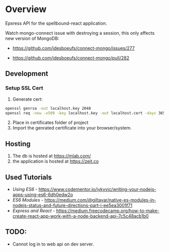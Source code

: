 # Overview

Epxress API for the spellbound-react application.

Watch mongo-connect issue with destroying a session, this only affects new version of MongoDB:

- https://github.com/jdesboeufs/connect-mongo/issues/277

- https://github.com/jdesboeufs/connect-mongo/pull/282

## Development

### Setup SSL Cert

1. Generate cert:

``` bash
openssl genrsa -out localhost.key 2048
openssl req -new -x509 -key localhost.key -out localhost.cert -days 3650 -subj /CN=localhost
```

2. Place in certificates folder of project
3. Import the genrated certificate into your browser/system.

## Hosting

1. The db is hosted at https://mlab.com/
2. the application is hosted at https://zeit.co

## Used Tutorials

- *Using ES6* - https://www.codementor.io/iykyvic/writing-your-nodejs-apps-using-es6-6dh0edw2o
- *ES6 Modules* - https://medium.com/@giltayar/native-es-modules-in-nodejs-status-and-future-directions-part-i-ee5ea3001f71
- *Express and React* - https://medium.freecodecamp.org/how-to-make-create-react-app-work-with-a-node-backend-api-7c5c48acb1b0

## TODO:

- Cannot log in to web api on dev server.